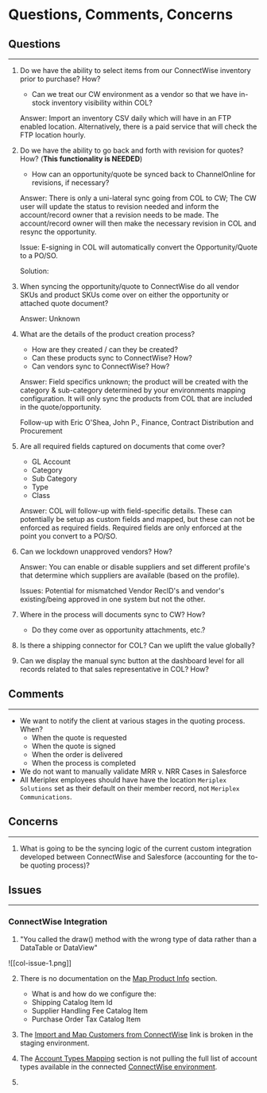 # Questions, Comments, Concerns

## Questions
---
1. Do we have the ability to select items from our ConnectWise inventory prior to purchase? How?
	- Can we treat our CW environment as a vendor so that we have in-stock inventory visibility within COL?

	Answer: 
	Import an inventory CSV daily which will have in an FTP enabled location.
	Alternatively, there is a paid service that will check the FTP location hourly.

1. Do we have the ability to go back and forth with revision for quotes? How? (**This functionality is NEEDED**)
	- How can an opportunity/quote be synced back to ChannelOnline for revisions, if necessary?

	Answer:
	There is only a uni-lateral sync going from COL to CW;
	The CW user will update the status to revision needed and inform the account/record owner that a revision needs to be made. The account/record owner will then make the necessary revision in COL and resync the opportunity.
	
	Issue:
	E-signing in COL will automatically convert the Opportunity/Quote to a PO/SO.

	Solution:
	

1. When syncing the opportunity/quote to ConnectWise do all vendor SKUs and product SKUs come over on either the opportunity or attached quote document?

	Answer: Unknown

1. What are the details of the product creation process?
	- How are they created / can they be created?
	- Can these products sync to ConnectWise? How?
	- Can vendors sync to ConnectWise? How?

	Answer: Field specifics unknown; the product will be created with the category & sub-category determined by your environments mapping configuration. It will only sync the products from COL that are included in the quote/opportunity. 
	
	Follow-up with Eric O'Shea, John P., Finance, Contract Distribution and Procurement

1. Are all required fields captured on documents that come over?
	- GL Account
	- Category
	- Sub Category
	- Type
	- Class

	Answer:
	COL will follow-up with field-specific details.
	These can potentially be setup as custom fields and mapped, but these can not be enforced as required fields. Required fields are only enforced at the point you convert to a PO/SO.

1. Can we lockdown unapproved vendors? How?

	Answer:
	You can enable or disable suppliers and set different profile's that determine which suppliers are available (based on the profile).

	Issues:
	Potential for mismatched Vendor RecID's and vendor's existing/being approved in one system but not the other.

1. Where in the process will documents sync to CW? How?
	- Do they come over as opportunity attachments, etc.?
2. Is there a shipping connector for COL? Can we uplift the value globally?
3. Can we display the manual sync button at the dashboard level for all records related to that sales representative in COL? How?

## Comments
---
- We want to notify the client at various stages in the quoting process. When?
	- When the quote is requested
	- When the quote is signed
	- When the order is delivered
	- When the process is completed
- We do not want to manually validate MRR v. NRR Cases in Salesforce
- All Meriplex employees should have have the location `Meriplex Solutions` set as their default on their member record, not `Meriplex Communications`.
## Concerns
---
1. What is going to be the syncing logic of the current custom integration developed between ConnectWise and Salesforce (accounting for the to-be quoting process)?
## Issues
---
### ConnectWise Integration

1. "You called the draw() method with the wrong type of data rather than a DataTable or DataView"

![[col-issue-1.png]]

2. There is no documentation on the [Map Product Info](https://stage.channelonline.com/enhancedtech-stage/home/ImportExport/Integration/CW/productInfoMapping) section.
	- What is and how do we configure the:
	- Shipping Catalog Item Id
	- Supplier Handling Fee Catalog Item
	- Purchase Order Tax Catalog Item

3. The [Import and Map Customers from ConnectWise](https://ccs-stage.channelonline.com/enhancedtech-stage/home/pt.epl?errand=cw_cust_mapping&dir=cw_cust_mapping&type=customer "Import and Map Customers from ConnectWise") link is broken in the staging environment.

4. The [Account Types Mapping](https://stage.channelonline.com/enhancedtech-stage/home/ImportExport/Integration/CW/AccountTypeMapping "Account Types Mapping") section is not pulling the full list of account types available in the connected [ConnectWise environment](https://cwdev.meriplex.com/v4_6_release/ConnectWise.aspx?locale=en_US#XQAACAD3AAAAAAAAAAA9iIoG07$U9XZqpLgsNhRsIxDiSt5jjN5fOx8L26COGHXJa4h4YruSL$0AZMlhTU5vIbaU21bIUdSioQiQpXPcKuNyFjs2UnA1AusSgAyO2LVSFfNdH_QbesxRhExr1opBoiLoeY6x591qsmeOKcRMGrFo23CHoM_nQds7FdfNY7tWYD0l3PUVvskRgAIyj3py3Ix1vp__if8AAA==).

5. 

